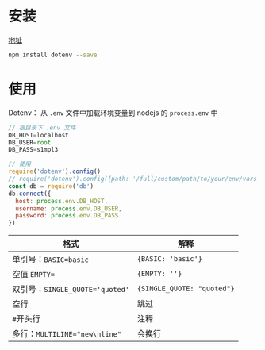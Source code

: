 # 安装

[地址](https://github.com/motdotla/dotenv)

```bash
npm install dotenv --save
```

# 使用

Dotenv： 从 `.env` 文件中加载环境变量到 nodejs 的 `process.env` 中

```js
// 根目录下 .env 文件
DB_HOST=localhost
DB_USER=root
DB_PASS=s1mpl3

// 使用
require('dotenv').config()
// require('dotenv').config({path: '/full/custom/path/to/your/env/vars'})  // 变量自定义路径
const db = require('db')
db.connect({
  host: process.env.DB_HOST,
  username: process.env.DB_USER,
  password: process.env.DB_PASS
})
```

| 格式 | 解释 |
|------------|----------------|
|单引号：`BASIC=basic`  | `{BASIC: 'basic'}` |
|空值  `EMPTY=`         | `{EMPTY: ''}` |
|双引号：`SINGLE_QUOTE='quoted'` | `{SINGLE_QUOTE: "quoted"}` |
|空行      | 跳过 |
|`#`开头行 | 注释 |
|多行：`MULTILINE="new\nline"`   | 会换行 |
